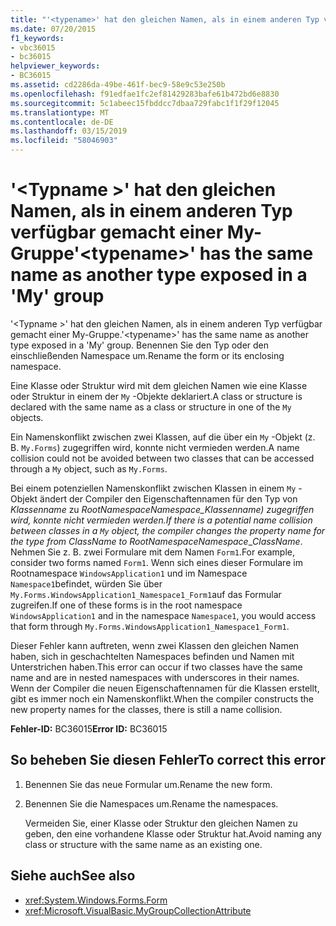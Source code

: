 ```yaml
---
title: "'<typename>' hat den gleichen Namen, als in einem anderen Typ verfügbar gemacht einer My-Gruppe"
ms.date: 07/20/2015
f1_keywords:
- vbc36015
- bc36015
helpviewer_keywords:
- BC36015
ms.assetid: cd2286da-49be-461f-bec9-58e9c53e250b
ms.openlocfilehash: f91edfae1fc2ef81429283bafe61b472bd6e8830
ms.sourcegitcommit: 5c1abeec15fbddcc7dbaa729fabc1f1f29f12045
ms.translationtype: MT
ms.contentlocale: de-DE
ms.lasthandoff: 03/15/2019
ms.locfileid: "58046903"
---
```

# <a name="typename-has-the-same-name-as-another-type-exposed-in-a-my-group"></a><span data-ttu-id="58c91-102">'\<Typname >' hat den gleichen Namen, als in einem anderen Typ verfügbar gemacht einer My-Gruppe</span><span class="sxs-lookup"><span data-stu-id="58c91-102">'\<typename>' has the same name as another type exposed in a 'My' group</span></span>
<span data-ttu-id="58c91-103">'\<Typname >' hat den gleichen Namen, als in einem anderen Typ verfügbar gemacht einer My-Gruppe.</span><span class="sxs-lookup"><span data-stu-id="58c91-103">'\<typename>' has the same name as another type exposed in a 'My' group.</span></span> <span data-ttu-id="58c91-104">Benennen Sie den Typ oder den einschließenden Namespace um.</span><span class="sxs-lookup"><span data-stu-id="58c91-104">Rename the form or its enclosing namespace.</span></span>  
  
 <span data-ttu-id="58c91-105">Eine Klasse oder Struktur wird mit dem gleichen Namen wie eine Klasse oder Struktur in einem der `My` -Objekte deklariert.</span><span class="sxs-lookup"><span data-stu-id="58c91-105">A class or structure is declared with the same name as a class or structure in one of the `My` objects.</span></span>  
  
 <span data-ttu-id="58c91-106">Ein Namenskonflikt  zwischen zwei Klassen, auf die über ein `My` -Objekt (z. B. `My.Forms`) zugegriffen wird, konnte nicht vermieden werden.</span><span class="sxs-lookup"><span data-stu-id="58c91-106">A name collision could not be avoided between two classes that can be accessed through a `My` object, such as `My.Forms`.</span></span>  
  
 <span data-ttu-id="58c91-107">Bei einem potenziellen Namenskonflikt zwischen Klassen in einem `My` -Objekt ändert der Compiler den Eigenschaftennamen für den Typ von *Klassenname* zu *RootNamespace*_*Namespace*\_*Klassenname*) zugegriffen wird, konnte nicht vermieden werden.</span><span class="sxs-lookup"><span data-stu-id="58c91-107">If there is a potential name collision between classes in a `My` object, the compiler changes the property name for the type from *ClassName* to *RootNamespace*_*Namespace*\_*ClassName*.</span></span> <span data-ttu-id="58c91-108">Nehmen Sie z. B. zwei Formulare mit dem Namen `Form1`.</span><span class="sxs-lookup"><span data-stu-id="58c91-108">For example, consider two forms named `Form1`.</span></span> <span data-ttu-id="58c91-109">Wenn sich eines dieser Formulare im Rootnamespace `WindowsApplication1` und im Namespace `Namespace1`befindet, würden Sie über `My.Forms.WindowsApplication1_Namespace1_Form1`auf das Formular zugreifen.</span><span class="sxs-lookup"><span data-stu-id="58c91-109">If one of these forms is in the root namespace `WindowsApplication1` and in the namespace `Namespace1`, you would access that form through `My.Forms.WindowsApplication1_Namespace1_Form1`.</span></span>  
  
 <span data-ttu-id="58c91-110">Dieser Fehler kann auftreten, wenn zwei Klassen den gleichen Namen haben, sich in geschachtelten Namespaces befinden und Namen mit Unterstrichen haben.</span><span class="sxs-lookup"><span data-stu-id="58c91-110">This error can occur if two classes have the same name and are in nested namespaces with underscores in their names.</span></span> <span data-ttu-id="58c91-111">Wenn der Compiler die neuen Eigenschaftennamen für die Klassen erstellt, gibt es  immer noch ein Namenskonflikt.</span><span class="sxs-lookup"><span data-stu-id="58c91-111">When the compiler constructs the new property names for the classes, there is still a name collision.</span></span>  
  
 <span data-ttu-id="58c91-112">**Fehler-ID:** BC36015</span><span class="sxs-lookup"><span data-stu-id="58c91-112">**Error ID:** BC36015</span></span>  
  
## <a name="to-correct-this-error"></a><span data-ttu-id="58c91-113">So beheben Sie diesen Fehler</span><span class="sxs-lookup"><span data-stu-id="58c91-113">To correct this error</span></span>  
  
1.  <span data-ttu-id="58c91-114">Benennen Sie das neue Formular um.</span><span class="sxs-lookup"><span data-stu-id="58c91-114">Rename the new form.</span></span>  
  
2.  <span data-ttu-id="58c91-115">Benennen Sie die Namespaces um.</span><span class="sxs-lookup"><span data-stu-id="58c91-115">Rename the namespaces.</span></span>  
  
     <span data-ttu-id="58c91-116">Vermeiden Sie, einer Klasse oder Struktur den gleichen Namen zu geben, den eine vorhandene Klasse oder Struktur hat.</span><span class="sxs-lookup"><span data-stu-id="58c91-116">Avoid naming any class or structure with the same name as an existing one.</span></span>  
  
## <a name="see-also"></a><span data-ttu-id="58c91-117">Siehe auch</span><span class="sxs-lookup"><span data-stu-id="58c91-117">See also</span></span>

- <xref:System.Windows.Forms.Form>
- <xref:Microsoft.VisualBasic.MyGroupCollectionAttribute>
